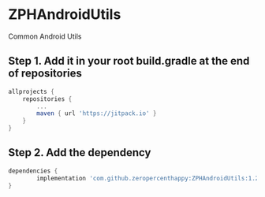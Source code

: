 # ZPHAndroidUtils

Common Android Utils

## Step 1. Add it in your root build.gradle at the end of repositories

```groovy
allprojects {
	repositories {
		...
		maven { url 'https://jitpack.io' }
	}
}
```

## Step 2. Add the dependency


```groovy
dependencies {
        implementation 'com.github.zeropercenthappy:ZPHAndroidUtils:1.2.2'
}
```
